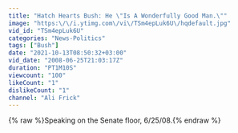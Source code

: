 ```yaml
---
title: "Hatch Hearts Bush: He \"Is A Wonderfully Good Man.\""
image: "https:\/\/i.ytimg.com\/vi\/TSm4epLuk6U\/hqdefault.jpg"
vid_id: "TSm4epLuk6U"
categories: "News-Politics"
tags: ["Bush"]
date: "2021-10-13T08:50:32+03:00"
vid_date: "2008-06-25T21:03:17Z"
duration: "PT1M10S"
viewcount: "100"
likeCount: "1"
dislikeCount: "1"
channel: "Ali Frick"
---
```

{% raw %}Speaking on the Senate floor, 6/25/08.{% endraw %}
